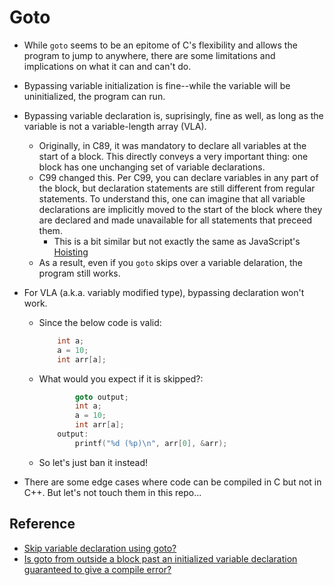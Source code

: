 # Goto

- While `goto` seems to be an epitome of C's flexibility and allows the program
  to jump to anywhere, there are some limitations and implications on what
  it can and can't do.

- Bypassing variable initialization is fine--while the variable will be
  uninitialized, the program can run.

- Bypassing variable declaration is, suprisingly, fine as well, as long as
  the variable is not a variable-length array (VLA).

  - Originally, in C89, it was mandatory to declare all variables at the
    start of a block. This directly conveys a very important thing: one
    block has one unchanging set of variable declarations.
  - C99 changed this. Per C99, you can declare variables in any part of the
    block, but declaration statements are still different from regular statements.
    To understand this, one can imagine that all variable declarations are
    implicitly moved to the start of the block where they are declared and
    made unavailable for all statements that preceed them.
    - This is a bit similar but not exactly the same as JavaScript's
      [Hoisting](https://developer.mozilla.org/en-US/docs/Glossary/Hoisting)
  - As a result, even if you `goto` skips over a variable delaration, the
    program still works.

- For VLA (a.k.a. variably modified type), bypassing declaration won't work.

  - Since the below code is valid:
    ```C
        int a;
        a = 10;
        int arr[a];
    ```
  - What would you expect if it is skipped?:
    ```C
            goto output;
            int a;
            a = 10;
            int arr[a];
        output:
            printf("%d (%p)\n", arr[0], &arr);
    ```
  - So let's just ban it instead!

- There are some edge cases where code can be compiled in C but not in C++.
  But let's not touch them in this repo...

## Reference

- [Skip variable declaration using goto?](https://stackoverflow.com/questions/29880836/skip-variable-declaration-using-goto)
- [Is goto from outside a block past an initialized variable declaration guaranteed to give a compile error?](https://stackoverflow.com/questions/34081317/is-goto-from-outside-a-block-past-an-initialized-variable-declaration-guaranteed)

